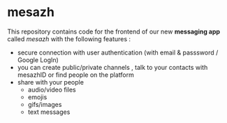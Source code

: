 # mesazh
This repository contains code for the frontend of our new __messaging app__ called *mesazh* with the following features :
- secure connection with user authentication (with email & passsword / Google LogIn)
- you can create public/private channels , talk to your contacts with mesazhID or find people on the platform 
- share with your people 
  - audio/video files
  - emojis
  - gifs/images
  - text messages
